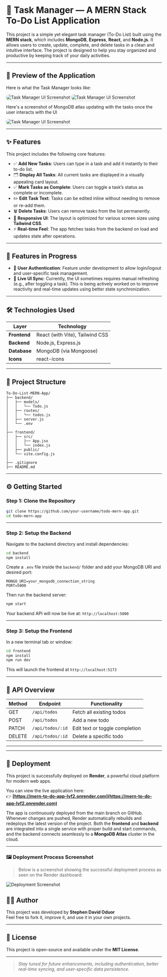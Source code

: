 # 📝 Task Manager — A MERN Stack To-Do List Application

This project is a simple yet elegant task manager (To-Do List) built using the **MERN stack**, which includes **MongoDB**, **Express**, **React**, and **Node.js**. It allows users to create, update, complete, and delete tasks in a clean and intuitive interface. The project is designed to help you stay organized and productive by keeping track of your daily activities.

---

## 📸 Preview of the Application

Here is what the Task Manager looks like:

<img src="./screenshots/task-manager-ui(1).png" alt="Task Manager UI Screenshot" style="max-width: 100%; border-radius: 12px; box-shadow: 0px 2px 10px rgba(0,0,0,0.1);" />

<img src="./screenshots/task-manager-ui.png" alt="Task Manager UI Screenshot" style="max-width: 100%; border-radius: 12px; box-shadow: 0px 2px 10px rgba(0,0,0,0.1);" />

Here's a screenshot of MongoDB atlas updating with the tasks once the user interacts with the UI

<img src="./screenshots/mongodb-atlas.png" alt="Task Manager UI Screenshot" style="max-width: 100%; border-radius: 12px; box-shadow: 0px 2px 10px rgba(0,0,0,0.1);" />

---

## ✨ Features

This project includes the following core features:

- ✅ **Add New Tasks**: Users can type in a task and add it instantly to their to-do list.
- 🗂️ **Display All Tasks**: All current tasks are displayed in a visually appealing card layout.
- ✅ **Mark Tasks as Complete**: Users can toggle a task’s status as complete or incomplete.
- ✏️ **Edit Task Text**: Tasks can be edited inline without needing to remove or re-add them.
- 🗑️ **Delete Tasks**: Users can remove tasks from the list permanently.
- 🧩 **Responsive UI**: The layout is optimized for various screen sizes using **Tailwind CSS**.
- ⚡ **Real-time Feel**: The app fetches tasks from the backend on load and updates state after operations.

---

## 🚧 Features in Progress

- 🔐 **User Authentication**: Feature under development to allow login/logout and user-specific task management.
- 🔄 **Live UI Sync**: Currently, the UI sometimes requires manual refreshing (e.g., after toggling a task). This is being actively worked on to improve reactivity and real-time updates using better state synchronization.

---

## 🛠️ Technologies Used

| Layer        | Technology                   |
|--------------|-------------------------------|
| **Frontend** | React (with Vite), Tailwind CSS |
| **Backend**  | Node.js, Express.js            |
| **Database** | MongoDB (via Mongoose)         |
| **Icons**    | react-icons                    |

---

## 📁 Project Structure

```
To-Do-List-MERN-App/
├── backend/
│   ├── models/
│   │   └── Todo.js
│   ├── routes/
│   │   └── todos.js
│   ├── server.js
│   └── .env
│
├── frontend/
│   ├── src/
│   │   ├── App.jsx
│   │   └── index.js
│   ├── public/
│   └── vite.config.js
│
├── .gitignore
├── README.md
```

---

## ⚙️ Getting Started

### Step 1: Clone the Repository

```bash
git clone https://github.com/your-username/todo-mern-app.git
cd todo-mern-app
```

---

### Step 2: Setup the Backend

Navigate to the backend directory and install dependencies:

```bash
cd backend
npm install
```

Create a `.env` file inside the `backend/` folder and add your MongoDB URI and desired port:

```
MONGO_URI=your_mongodb_connection_string
PORT=5000
```

Then run the backend server:

```bash
npm start
```

Your backend API will now be live at: `http://localhost:5000`

---

### Step 3: Setup the Frontend

In a new terminal tab or window:

```bash
cd frontend
npm install
npm run dev
```

This will launch the frontend at `http://localhost:5173`

---

## 📡 API Overview

| Method | Endpoint         | Functionality                   |
|--------|------------------|----------------------------------|
| GET    | `/api/todos`     | Fetch all existing todos         |
| POST   | `/api/todos`     | Add a new todo                   |
| PATCH  | `/api/todos/:id` | Edit text or toggle completion   |
| DELETE | `/api/todos/:id` | Delete a specific todo           |

---

---

## 🚀 Deployment

This project is successfully deployed on **Render**, a powerful cloud platform for modern web apps.

You can view the live application here:  
👉 **[https://mern-to-do-app-lvf2.onrender.com](https://mern-to-do-app-lvf2.onrender.com)**

The app is continuously deployed from the main branch on GitHub. Whenever changes are pushed, Render automatically rebuilds and redeploys the latest version of the project. Both the **frontend** and **backend** are integrated into a single service with proper build and start commands, and the backend connects seamlessly to a **MongoDB Atlas** cluster in the cloud.

---

### 🖼️ Deployment Process Screenshot

> Below is a screenshot showing the successful deployment process as seen on the Render dashboard:

![Deployment Screenshot](screenshots/app-deployment.png)


## 🧑‍💻 Author

This project was developed by **Stephen David Oduor**  
Feel free to fork it, improve it, and use it in your own projects.

---

## 📜 License

This project is open-source and available under the **MIT License**.

---

> _Stay tuned for future enhancements, including authentication, better real-time syncing, and user-specific data persistence._

